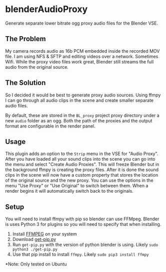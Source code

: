 # blenderAudioProxy
Generate separate lower bitrate ogg proxy audio files for the Blender VSE.

## The Problem
My camera records audio as 16b PCM embedded inside the recorded MOV file. I am
using NFS & SFTP and editing videos over a network. Sometimes Wifi. While the proxy
video files work great, Blender still streams the full audio from the original
source.

## The Solution
So I decided it would be best to generate proxy audio sources. Using ffmpy I can
go through all audio clips in the scene and create smaller separate audio files.

By default, these are stored in the `BL_proxy` project proxy directory under a
new `audio` folder as an ogg. Both the path of the proxies and the output format
are configurable in the render panel.

## Usage
This plugin adds an option to the `Strip` menu in the VSE for "Audio Proxy".
After you have loaded all your sound clips into the scene you can go into the
menu and select "Create Audio Proxies". This will freeze Blender but in the
background ffmpy is creating the proxy files. After it is done the sound clips
in the scene will now have a custom property that stores the location of the
original source and the new proxy. You can use the options in the menu "Use
Proxy" or "Use Original" to switch between them. When a render begins it will
automatically switch back to the originals.


## Setup
You will need to install ffmpy with pip so blender can use FFMpeg. Blender is
uses Python 3 for plugins so you will need to specify that when installing.

 1. Install [FFMPEG](https://www.ffmpeg.org/) on your system
 2. Download [get-pip.py](https://bootstrap.pypa.io/get-pip.py)
 3. Run `get-pip.py` with the version of python blender is using. Likely
	`sudo python3 ./get-pip.py`
 4. Use that pip install to install `ffmpy`. Likely `sudo pip3 install ffmpy`

\*Note: Only tested on Ubuntu

